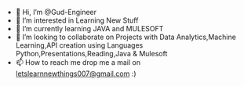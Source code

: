 - 👋 Hi, I’m @Gud-Engineer
- 👀 I’m interested in Learning New Stuff
- 🌱 I’m currently learning JAVA and MULESOFT
- 💞️ I’m looking to collaborate on Projects with Data Analytics,Machine Learning,API creation using Languages Python,Presentations,Reading,Java & Mulesoft
- 📫 How to reach me drop me a mail on letslearnnewthings007@gmail.com :)

<!---
Gud-Engineer/Gud-Engineer is a ✨ special ✨ repository because its `README.md` (this file) appears on your GitHub profile.
You can click the Preview link to take a look at your changes.
--->
